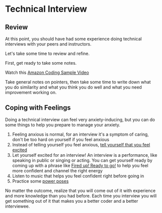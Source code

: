 # Technical Interview

## Review

At this point, you should have had some experience doing technical interviews with your peers and instructors.

Let's take some time to review and refine.

First, get ready to take some notes.

Watch this [Amazon Coding Sample Video](https://www.youtube.com/watch?v=mjZpZ_wcYFg)

Take general notes on pointers, then take some time to write down what you do similarity and what you think you do well and what you need improvement working on.

## Coping with Feelings

Doing a technical interview can feel very anxiety-inducing, but you can do some things to help you prepare to manage your anxiety.

1. Feeling anxious is normal, for an interview it's a symptom of caring, don't be too hard on yourself if you feel anxious
1. Instead of telling yourself you feel anxious, [tell yourself that you feel excited](https://www.theatlantic.com/video/index/485297/turn-anxiety-into-excitement/)
1. Let yourself excited for an interview! An interview is a performance, like speaking in public or singing or acting. You can get yourself ready by coming up with a phrase like [Fired up! Ready to go!](https://www.theatlantic.com/video/index/513629/fired-up-ready-to-go/) to help you feel more confident and channel the right energy
1. Listen to music that helps you feel confident right before going in
1. Practice some [power poses](https://www.ted.com/talks/amy_cuddy_your_body_language_may_shape_who_you_are)

No matter the outcome, realize that you will come out of it with experience and more knowledge than you had before. Each time you interview you will get something out of it that makes you a better coder and a better interviewee.
